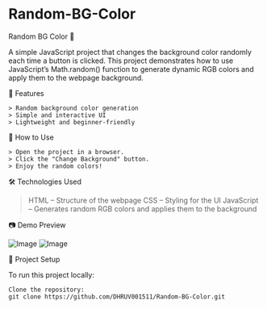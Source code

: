 # Random-BG-Color

Random BG Color 🎨

A simple JavaScript project that changes the background color randomly each time a button is clicked. This project demonstrates how to use JavaScript’s Math.random() function to generate dynamic RGB colors and apply them to the webpage background.

📌 Features

    > Random background color generation
    > Simple and interactive UI
    > Lightweight and beginner-friendly

🚀 How to Use

    > Open the project in a browser.
    > Click the "Change Background" button.
    > Enjoy the random colors!

🛠️ Technologies Used

   > HTML – Structure of the webpage
   > CSS – Styling for the UI
   > JavaScript – Generates random RGB colors and applies them to the background

📷 Demo Preview

![Image](https://github.com/user-attachments/assets/e6d2d6ad-2751-4a9e-a358-f1765adc83d9)
![Image](https://github.com/user-attachments/assets/b4e226ec-0eab-4f33-a75e-2f750c73f6e6)


📂 Project Setup

To run this project locally:

    Clone the repository:
    git clone https://github.com/DHRUV001511/Random-BG-Color.git

